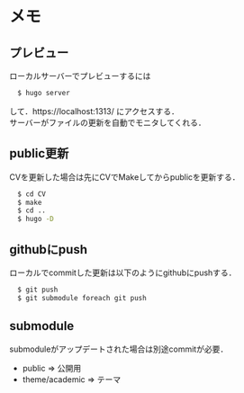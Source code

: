 # メモ

## プレビュー
ローカルサーバーでプレビューするには

```bash
  $ hugo server
```

して．https://localhost:1313/ にアクセスする．  
サーバーがファイルの更新を自動でモニタしてくれる．

## public更新
CVを更新した場合は先にCVでMakeしてからpublicを更新する．

```bash
  $ cd CV
  $ make
  $ cd ..
  $ hugo -D
```

## githubにpush
ローカルでcommitした更新は以下のようにgithubにpushする．

```bash
  $ git push
  $ git submodule foreach git push
```

## submodule
submoduleがアップデートされた場合は別途commitが必要．

- public => 公開用
- theme/academic => テーマ
